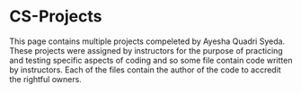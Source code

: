 # CS-Projects

This page contains multiple projects compeleted by Ayesha Quadri Syeda. These projects were assigned by instructors for the purpose of practicing and testing specific aspects of coding and so some file contain code written by instructors. Each of the files contain the author of the code to accredit the rightful owners.

